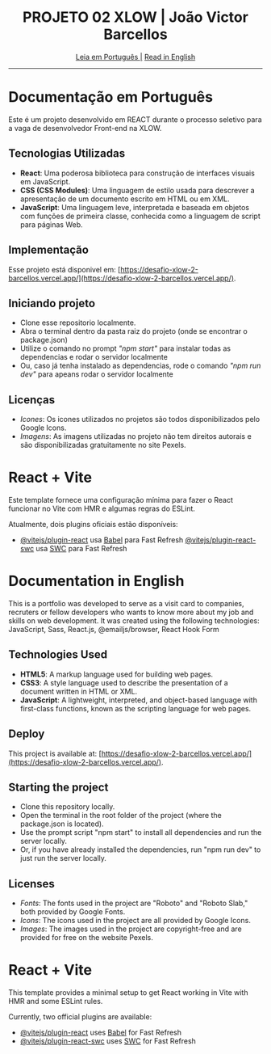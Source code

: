 <h1 align="center">
 PROJETO 02 XLOW | João Victor Barcellos
</h1>

<div align="center">
   <a href="#documentação-em-português">Leia em Português |</a>
  <a href="#documentation-in-english">Read in English</a>
</div>

---

# Documentação em Português

Este é um projeto desenvolvido em REACT durante o processo seletivo para a vaga de desenvolvedor Front-end na XLOW.

## Tecnologias Utilizadas

- **React**: Uma poderosa biblioteca para construção de interfaces visuais em JavaScript.
- **CSS (CSS Modules)**: Uma linguagem de estilo usada para descrever a apresentação de um documento escrito em HTML ou em XML.
- **JavaScript**: Uma linguagem leve, interpretada e baseada em objetos com funções de primeira classe, conhecida como a linguagem de script para páginas Web.

## Implementação

Esse projeto está disponivel em: [https://desafio-xlow-2-barcellos.vercel.app/](https://desafio-xlow-2-barcellos.vercel.app/).

## Iniciando projeto

- Clone esse repositorio localmente.
- Abra o terminal dentro da pasta raiz do projeto (onde se encontrar o package.json)
- Utilize o comando no prompt *"npm start"* para instalar todas as dependencias e rodar o servidor localmente
- Ou, caso já tenha instalado as dependencias, rode o comando *"npm run dev"* para apeans rodar o servidor localmente

## Licenças

- *Icones*: Os icones utilizados no projetos são todos disponibilizados pelo Google Icons.
- *Imagens*: As imagens utilizadas no projeto não tem direitos autorais e são disponibilizadas gratuitamente no site Pexels.

# React + Vite

Este template fornece uma configuração mínima para fazer o React funcionar no Vite com HMR e algumas regras do ESLint.

Atualmente, dois plugins oficiais estão disponíveis:

- [@vitejs/plugin-react](https://github.com/vitejs/vite-plugin-react/blob/main/packages/plugin-react/README.md) usa [Babel](https://babeljs.io/) para Fast Refresh
[@vitejs/plugin-react-swc](https://github.com/vitejs/vite-plugin-react-swc) usa [SWC](https://swc.rs/) para Fast Refresh

# Documentation in English 

This is a portfolio was developed to serve as a visit card to companies, recruters or fellow developers who wants to know more about my job and skills on web development. It was created using the following technologies: JavaScript, Sass, React.js, @emailjs/browser, React Hook Form

## Technologies Used

- **HTML5**: A markup language used for building web pages.
- **CSS3**: A style language used to describe the presentation of a document written in HTML or XML.
- **JavaScript**: A lightweight, interpreted, and object-based language with first-class functions, known as the scripting language for web pages.

## Deploy

This project is available at: [https://desafio-xlow-2-barcellos.vercel.app/](https://desafio-xlow-2-barcellos.vercel.app/).

## Starting the project

- Clone this repository locally.
- Open the terminal in the root folder of the project (where the package.json is located).
- Use the prompt script "npm start" to install all dependencies and run the server locally.
- Or, if you have already installed the dependencies, run "npm run dev" to just run the server locally.

## Licenses

- *Fonts*: The fonts used in the project are "Roboto" and "Roboto Slab," both provided by Google Fonts.
- *Icons*: The icons used in the project are all provided by Google Icons.
- *Images*: The images used in the project are copyright-free and are provided for free on the website Pexels.


# React + Vite

This template provides a minimal setup to get React working in Vite with HMR and some ESLint rules.

Currently, two official plugins are available:

- [@vitejs/plugin-react](https://github.com/vitejs/vite-plugin-react/blob/main/packages/plugin-react/README.md) uses [Babel](https://babeljs.io/) for Fast Refresh
- [@vitejs/plugin-react-swc](https://github.com/vitejs/vite-plugin-react-swc) uses [SWC](https://swc.rs/) for Fast Refresh
